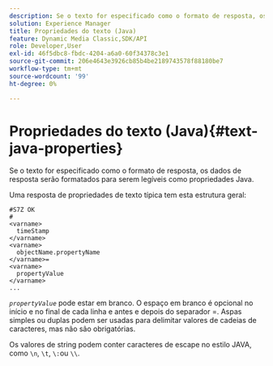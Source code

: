 ```yaml
---
description: Se o texto for especificado como o formato de resposta, os dados de resposta serão formatados para serem legíveis como propriedades Java.
solution: Experience Manager
title: Propriedades do texto (Java)
feature: Dynamic Media Classic,SDK/API
role: Developer,User
exl-id: 46f5dbc8-fbdc-4204-a6a0-60f34378c3e1
source-git-commit: 206e4643e3926cb85b4be2189743578f88180be7
workflow-type: tm+mt
source-wordcount: '99'
ht-degree: 0%

---
```


# Propriedades do texto (Java){#text-java-properties}

Se o texto for especificado como o formato de resposta, os dados de resposta serão formatados para serem legíveis como propriedades Java.

Uma resposta de propriedades de texto típica tem esta estrutura geral:

```
#S7Z OK
#
<varname>
  timeStamp
</varname>
<varname>
  objectName.propertyName
</varname>=
<varname>
  propertyValue
</varname>
...
```

*`propertyValue`* pode estar em branco. O espaço em branco é opcional no início e no final de cada linha e antes e depois do separador =. Aspas simples ou duplas podem ser usadas para delimitar valores de cadeias de caracteres, mas não são obrigatórias.

Os valores de string podem conter caracteres de escape no estilo JAVA, como `\n`, `\t`, `\:`ou `\\`.
